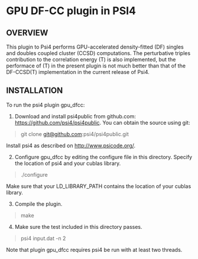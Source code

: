 GPU DF-CC plugin in PSI4
===

OVERVIEW
---
This plugin to Psi4 performs GPU-accelerated density-fitted (DF) singles and doubles coupled cluster (CCSD)
computations.  The perturbative triples contribution to the correlation energy (T) is also implemented, but
the performace of (T) in the present plugin is not much better than that of the DF-CCSD(T) implementation in the
current release of Psi4.

INSTALLATION
---

To run the psi4 plugin gpu_dfcc:

1.  Download and install psi4public from github.com:
https://github.com/psi4/psi4public.  You can obtain the source using git:

> git clone git@github.com:psi4/psi4public.git

Install psi4 as described on http://www.psicode.org/.


2.  Configure gpu_dfcc by editing the configure file in this directory.
Specify the location of psi4 and your cublas library.  

> ./configure

Make sure that your LD_LIBRARY_PATH contains the location of your
cublas library.

3.  Compile the plugin.

> make

4.  Make sure the test included in this directory passes.

> psi4 input.dat -n 2

Note that plugin gpu_dfcc requires psi4 be run with at least two threads.
